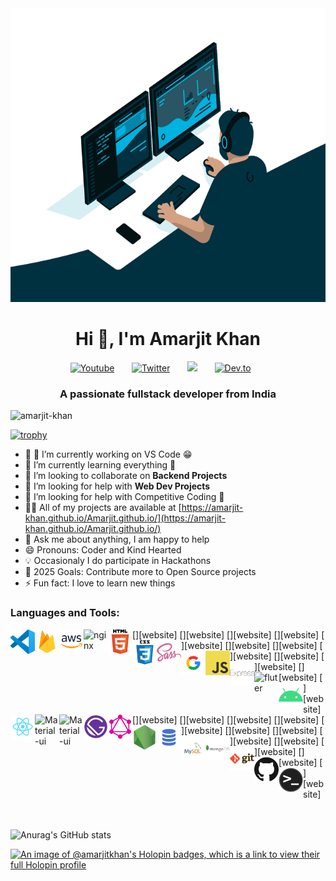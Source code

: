 <img src="pic1.gif" alt="code" style="width:100vw; height: 470px;"/>
<h1 align="center">Hi 👋, I'm Amarjit Khan</h1>
<p align="center">
  <a href="https://www.youtube.com"><img width="32px" alt="Youtube" title="Youtube" src="https://i.imgur.com/qiXu7b2.png"/></a>
       
  <a href="https://twitter.com"><img width="32px" alt="Twitter" title="Twitter" src="https://i.imgur.com/OXZM1L6.png"/></a>
       
  <a href="https://discord.gg/shiba" alt="Join our community"><img width="32px" src="https://i.imgur.com/OViZO8J.png"/></a>
       
  <a href="https://dev.to/amarjitkhan"><img width="32px" alt="Dev.to" title="Giingu Dev.to" src="https://i.imgur.com/mVm29vK.png"></a>
       
</p>
<h3 align="center">A passionate fullstack developer from India</h3>

![amarjit-khan](https://komarev.com/ghpvc/?username=amarjit-khan&label=Profile%20views&color=0e75b6&style=flat)

[![trophy](https://github-profile-trophy.vercel.app/?username=amarjit-khan&theme=dracula&no-frame=true&margin-w=15)](https://github.com/ryo-ma/github-profile-trophy)

- 🔭 🔭 I’m currently working on VS Code 😁
- 🌱 I’m currently learning everything 🤣
- 👯 I’m looking to collaborate on **Backend Projects**
- 🤝 I’m looking for help with **Web Dev Projects**
- 🤔 I’m looking for help with Competitive Coding 🥹
- 👨‍💻 All of my projects are available at [https://amarjit-khan.github.io/Amarjit.github.io/](https://amarjit-khan.github.io/Amarjit.github.io/)
- 💬 Ask me about anything, I am happy to help
- 😄 Pronouns: Coder and Kind Hearted
- 💡 Occasionaly I do participate in Hackathons
- 🥅 2025 Goals: Contribute more to Open Source projects
- ⚡ Fun fact: I love to learn new things

<h3 align="left">Languages and Tools:</h3>
[<img align="left" alt="Visual Studio Code" width="39px" src="https://raw.githubusercontent.com/github/explore/80688e429a7d4ef2fca1e82350fe8e3517d3494d/topics/visual-studio-code/visual-studio-code.png" />][website]
[<img align="left" alt="firebase" width="39px" src="https://raw.githubusercontent.com/github/explore/80688e429a7d4ef2fca1e82350fe8e3517d3494d/topics/firebase/firebase.png" />][website]
[<img align="left" alt="aws" width="39px" src="https://raw.githubusercontent.com/github/explore/fbceb94436312b6dacde68d122a5b9c7d11f9524/topics/aws/aws.png" />][website]
[<img align="left" alt="nginx" width="39px" src="https://avatars0.githubusercontent.com/u/1412239?s=200&v=4" />][website]
[<img align="left" alt="HTML5" width="39px" src="https://raw.githubusercontent.com/github/explore/80688e429a7d4ef2fca1e82350fe8e3517d3494d/topics/html/html.png" />][website]
[<img align="left" alt="CSS3" width="39px" src="https://raw.githubusercontent.com/github/explore/80688e429a7d4ef2fca1e82350fe8e3517d3494d/topics/css/css.png" />][website]
[<img align="left" alt="Sass" width="39px" src="https://raw.githubusercontent.com/github/explore/80688e429a7d4ef2fca1e82350fe8e3517d3494d/topics/sass/sass.png" />][website]
[<img align="left" alt="G Cloud" width="39px" src="https://raw.githubusercontent.com/github/explore/80688e429a7d4ef2fca1e82350fe8e3517d3494d/topics/google/google.png" />][website]
[<img align="left" alt="JavaScript" width="39px" src="https://raw.githubusercontent.com/github/explore/80688e429a7d4ef2fca1e82350fe8e3517d3494d/topics/javascript/javascript.png" />][website]
[<img align="left" alt="express" width="39px" src="https://raw.githubusercontent.com/github/explore/80688e429a7d4ef2fca1e82350fe8e3517d3494d/topics/express/express.png" />][website]
[<img align="left" alt="fluter" width="39px" src="https://raw.githubusercontent.com/flutter/website/master/src/_assets/image/flutter-lockup.png" />][website]
[<img align="left" alt="android Studio" width="39px" src="https://raw.githubusercontent.com/github/explore/80688e429a7d4ef2fca1e82350fe8e3517d3494d/topics/android/android.png" />][website]
[<img align="left" alt="React" width="39px" src="https://raw.githubusercontent.com/github/explore/80688e429a7d4ef2fca1e82350fe8e3517d3494d/topics/react/react.png" />][website]
[<img align="left" alt="Material-ui" width="39px" src="https://camo.githubusercontent.com/cf05625198fe7b6ad8a302d1ce16bc99b93ec2ac/68747470733a2f2f6d6174657269616c2d75692e636f6d2f7374617469632f6c6f676f2e737667" />][website]
[<img align="left" alt="Material-ui" width="39px" src="https://camo.githubusercontent.com/bc93494c1f9faf29cae5064245e03f086a2cb1b5/68747470733a2f2f67772e616c697061796f626a656374732e636f6d2f7a6f732f726d73706f7274616c2f4b4470677667754d704766716148506a6963524b2e737667" />][website]
[<img align="left" alt="Gatsby" width="39px" src="https://raw.githubusercontent.com/github/explore/e94815998e4e0713912fed477a1f346ec04c3da2/topics/gatsby/gatsby.png" />][website]
[<img align="left" alt="GraphQL" width="39px" src="https://raw.githubusercontent.com/github/explore/80688e429a7d4ef2fca1e82350fe8e3517d3494d/topics/graphql/graphql.png" />][website]
[<img align="left" alt="Node.js" width="39px" src="https://raw.githubusercontent.com/github/explore/80688e429a7d4ef2fca1e82350fe8e3517d3494d/topics/nodejs/nodejs.png" />][website]
[<img align="left" alt="SQL" width="39px" src="https://raw.githubusercontent.com/github/explore/80688e429a7d4ef2fca1e82350fe8e3517d3494d/topics/sql/sql.png" />][website]
[<img align="left" alt="MySQL" width="39px" src="https://raw.githubusercontent.com/github/explore/80688e429a7d4ef2fca1e82350fe8e3517d3494d/topics/mysql/mysql.png" />][website]
[<img align="left" alt="MongoDB" width="39px" src="https://raw.githubusercontent.com/github/explore/80688e429a7d4ef2fca1e82350fe8e3517d3494d/topics/mongodb/mongodb.png" />][website]
[<img align="left" alt="Git" width="39px" src="https://raw.githubusercontent.com/github/explore/80688e429a7d4ef2fca1e82350fe8e3517d3494d/topics/git/git.png" />][website]
[<img align="left" alt="GitHub" width="39px" src="https://raw.githubusercontent.com/github/explore/78df643247d429f6cc873026c0622819ad797942/topics/github/github.png" />][website]
[<img align="left" alt="Terminal" width="39px" src="https://raw.githubusercontent.com/github/explore/80688e429a7d4ef2fca1e82350fe8e3517d3494d/topics/terminal/terminal.png" />][website]
<br>
<br>
<br>

![Anurag's GitHub stats](https://github-readme-stats.vercel.app/api?username=amarjit-khan&hide=issues&show_icons=true&theme=dracula&border_radius=2)

[![An image of @amarjitkhan's Holopin badges, which is a link to view their full Holopin profile](https://holopin.me/amarjitkhan)](https://holopin.io/@amarjitkhan)
